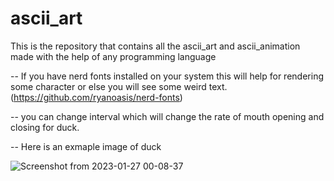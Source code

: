 # ascii_art
This is the repository that contains all the ascii_art and ascii_animation made with the help of any programming language

-- If you have nerd fonts installed on your system this will help for rendering some character or else you will see some weird text.
   (https://github.com/ryanoasis/nerd-fonts)

-- you can change interval which will change the rate of mouth opening and closing for duck.

-- Here is an exmaple image of duck

![Screenshot from 2023-01-27 00-08-37](https://user-images.githubusercontent.com/100862186/214921660-1757608c-f8cc-47c8-adcc-991f5e63e265.png)
